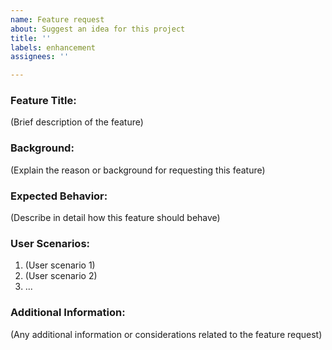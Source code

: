 ```yaml
---
name: Feature request
about: Suggest an idea for this project
title: ''
labels: enhancement
assignees: ''

---
```


### Feature Title:
(Brief description of the feature)

### Background:
(Explain the reason or background for requesting this feature)

### Expected Behavior:
(Describe in detail how this feature should behave)

### User Scenarios:
1. (User scenario 1)
2. (User scenario 2)
3. ...

### Additional Information:
(Any additional information or considerations related to the feature request)